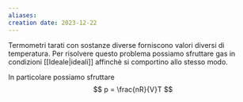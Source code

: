 ```yaml
---
aliases: 
creation date: 2023-12-22
---
```


Termometri tarati con sostanze diverse forniscono valori diversi di temperatura. Per risolvere questo problema possiamo sfruttare gas in condizioni [[Ideale|ideali]] affinchè si comportino allo stesso modo.

In particolare possiamo sfruttare
$$ p = \frac{nR}{V}T $$

